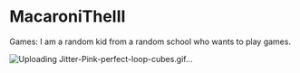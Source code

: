 # MacaroniTheIII
Games:
I am a random kid from a random school who wants to play games.

![Uploading Jitter-Pink-perfect-loop-cubes.gif…]()
